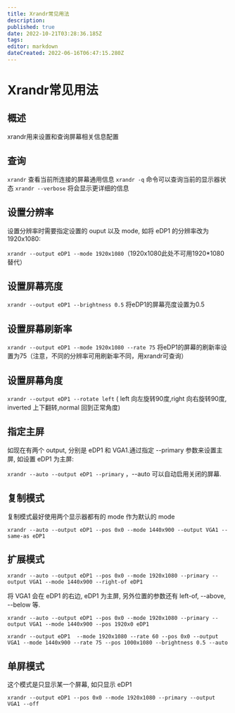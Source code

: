 ```yaml
---
title: Xrandr常见用法
description: 
published: true
date: 2022-10-21T03:28:36.185Z
tags: 
editor: markdown
dateCreated: 2022-06-16T06:47:15.280Z
---
```


# Xrandr常见用法

## 概述

xrandr用来设置和查询屏幕相关信息配置

## 查询

`xrandr` 查看当前所连接的屏幕通用信息
`xrandr -q` 命令可以查询当前的显示器状态
`xrandr --verbose` 将会显示更详细的信息

## 设置分辨率

设置分辨率时需要指定设置的 ouput 以及 mode, 如将 eDP1 的分辨率改为 1920x1080:

`xrandr --output eDP1 --mode 1920x1080`（1920x1080此处不可用1920*1080替代）

## 设置屏幕亮度

`xrandr --output eDP1 --brightness 0.5` 将eDP1的屏幕亮度设置为0.5

## 设置屏幕刷新率

`xrandr --output eDP1 --mode 1920x1080 --rate 75` 将eDP1的屏幕的刷新率设置为75（注意，不同的分辨率可用刷新率不同，用xrandr可查询）

## 设置屏幕角度

`xrandr --output eDP1 --rotate left` ( left 向左旋转90度,right 向右旋转90度, inverted 上下翻转,normal 回到正常角度)

## 指定主屏

如现在有两个 output, 分别是 eDP1 和 VGA1.通过指定 --primary 参数来设置主屏, 如设置 eDP1 为主屏:

`xrandr --auto --output eDP1 --primary` ，--auto 可以自动启用关闭的屏幕.

## 复制模式

复制模式最好使用两个显示器都有的 mode 作为默认的 mode

`xrandr --auto --output eDP1 --pos 0x0 --mode 1440x900 --output VGA1 --same-as eDP1`

## 扩展模式

`xrandr --auto --output eDP1 --pos 0x0 --mode 1920x1080 --primary --output VGA1 --mode 1440x900 --right-of eDP1`
 
将 VGA1 会在 eDP1 的右边, eDP1 为主屏, 另外位置的参数还有 left-of, --above, --below 等.

`xrandr --auto --output eDP1 --pos 0x0 --mode 1920x1080 --primary --output VGA1 --mode 1440x900 --pos 1920x0 eDP1`
 
`xrandr --output eDP1  --mode 1920x1080 --rate 60 --pos 0x0 --output VGA1 --mode 1440x900 --rate 75 --pos 1000x1080 --brightness 0.5 --auto`

## 单屏模式

这个模式是只显示某一个屏幕, 如只显示 eDP1

`xrandr --output eDP1 --pos 0x0 --mode 1920x1080 --primary --output VGA1 --off`